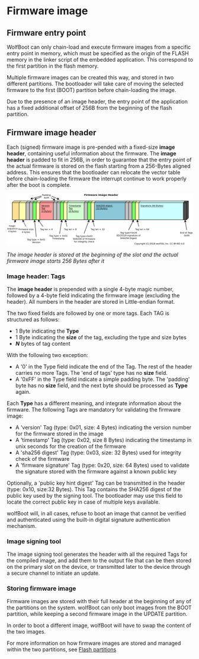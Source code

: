 # Firmware image

## Firmware entry point

WolfBoot can only chain-load and execute firmware images from a specific entry point in memory,
which must be specified as the origin of the FLASH memory in the linker script of the embedded
application. This correspond to the first partition in the flash memory.

Multiple firmware images can be created this way, and stored in two different partitions. The bootloader
will take care of moving the selected firmware to the first (BOOT) partition before chain-loading the image.

Due to the presence of an image header, the entry point of the application has a fixed additional offset 
of 256B from the beginning of the flash partition.

## Firmware image header

Each (signed) firmware image is pre-pended with a fixed-size **image header**, containing
useful information about the firmware. The **image header** is padded to fit in 256B, in order
to guarantee that the entry point of the actual firmware is stored on the flash starting from
a 256-Bytes aligned address. This ensures that the bootloader can relocate the vector table before
chain-loading the firmware the interrupt continue to work properly after the boot is complete.

![Image header](png/image_header.png)

*The image header is stored at the beginning of the slot and the actual firmware image starts 256 Bytes after it*

### Image header: Tags

The **image header** is prepended with a single 4-byte magic number, followed by a 4-byte field indicating the 
firmware image (excluding the header). All numbers in the header are stored in Little-endian format.

The two fixed fields are followed by one or more tags. Each TAG is structured as follows:

  - 1 Byte indicating the **Type**
  - 1 Byte indicating the **size** of the tag, excluding the type and size bytes
  - ***N*** bytes of tag content

With the following two exception:
  - A '0' in the Type field indicate the end of the Tag. The rest of the header carries no more Tags. The 'end of tags' type has no **size** field.
  - A '0xFF' in the Type field indicate a simple padding byte. The 'padding' byte has no **size** field, and the next byte should be processed as **Type** again.

Each **Type** has a different meaning, and integrate information about the firmware. The following Tags are mandatory for validating the firmware image:

  - A 'version' Tag (type: 0x01, size: 4 Bytes) indicating the version number for the firmware stored in the image
  - A 'timestamp' Tag (type: 0x02, size 8 Bytes) indicating the timestamp in unix seconds for the creation of the firmware
  - A 'sha256 digest' Tag (type: 0x03, size: 32 Bytes) used for integrity check of the firmware
  - A 'firmware signature' Tag (type: 0x20, size: 64 Bytes) used to validate the signature stored with the firmware against a known public key

Optionally, a 'public key hint digest' Tag can be transmitted in the header (type: 0x10, size:32 Bytes). This Tag contains the SHA256 digest of the public key used 
by the signing tool. The bootloader may use this field to locate the correct public key in case of multiple keys available.

wolfBoot will, in all cases, refuse to boot an image that cannot be verified and authenticated using the built-in digital signature authentication mechanism.


### Image signing tool

The image signing tool generates the header with all the required Tags for the compiled image, and add them to the output file that can be then
stored on the primary slot on the device, or transmitted later to the device through a secure channel to initiate an update.

### Storing firmware image

Firmware images are stored with their full header at the beginning of any of the partitions on the system.
wolfBoot can only boot images from the BOOT partition, while keeping a second firmware image in the UPDATE partition.

In order to boot a different image, wolfBoot will have to swap the content of the two images.

For more information on how firmware images are stored and managed within the two partitions, see [Flash partitions](flash_partitions.md)




